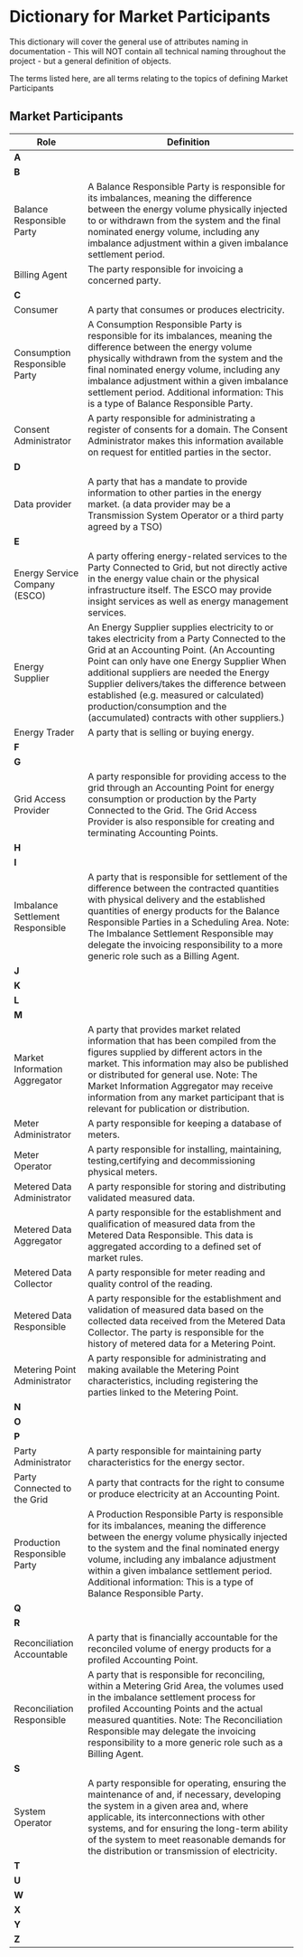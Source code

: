 # **Dictionary for Market Participants**

This dictionary will cover the general use of attributes naming in documentation - This will NOT contain all technical naming throughout the project - but a general definition of objects.

The terms listed here, are all terms relating to the topics of defining Market Participants

## **Market Participants**

| Role | Definition    |
|----------|-------------|
| **A** |   |
| **B** |   |
| Balance Responsible Party | A   Balance   Responsible   Party   is   responsible   for   its imbalances,  meaning  the  difference  between  the  energy volume  physically  injected  to  or  withdrawn  from  the system and the final nominated energy volume, including any   imbalance   adjustment   within   a   given   imbalance settlement period.|
| Billing Agent | The party responsible for invoicing a concerned party.  |
| **C** |   |
| Consumer |A party that consumes or produces electricity. |
| Consumption Responsible Party |  A Consumption Responsible Party is responsible for its imbalances, meaning the difference between the energy volume physically withdrawn from the system and the final nominated energy volume, including any imbalance adjustment within a given imbalance settlement period. Additional information: This is a type of Balance Responsible Party. |
| Consent Administrator | A party responsible for administrating a register of consents for a domain. The Consent Administrator makes this information available on request for entitled parties in the sector.  |
| **D** |   |
| Data provider | A party that has a mandate to provide information to other parties in the energy market. (a data provider may be a Transmission System Operator or a third party agreed by a TSO)  |
| **E** |   |
| Energy Service Company (ESCO) |  A party offering energy-related services to the Party Connected to Grid, but not directly active in the energy value chain or the physical infrastructure itself. The ESCO may provide insight services as well as energy management services. |
| Energy Supplier|  An Energy Supplier supplies electricity to or takes electricity from a Party Connected to the Grid at an Accounting Point. (An Accounting Point can only have one Energy Supplier When additional suppliers are needed the Energy Supplier delivers/takes the difference between established (e.g. measured or calculated) production/consumption and the (accumulated) contracts with other suppliers.)|
| Energy Trader | A party that is selling or buying energy.  |
| **F** |   |
| **G** |   |
| Grid Access Provider |  A party responsible for providing access to the grid through an Accounting Point for energy consumption or production by the Party Connected to the Grid. The Grid Access Provider is also responsible for creating and terminating Accounting Points. |
| **H** |   |
| **I** |   |
| Imbalance Settlement Responsible | A party that is responsible for settlement of the difference between the contracted quantities with physical delivery and the established quantities of energy products for the Balance Responsible Parties in a Scheduling Area. Note: The Imbalance Settlement Responsible may delegate the invoicing responsibility to a more generic role such as a Billing Agent.  |
| **J** |   |
| **K** |   |
| **L** |   |
| **M** |   |
| Market Information Aggregator |  A party that provides market related information that has been compiled from the figures supplied by different actors in the market. This information may also be published or distributed for general use. Note: The Market Information Aggregator may receive information from any market participant that is relevant for publication or distribution. |
| Meter Administrator |  A party responsible for keeping a database of meters. |
| Meter Operator  |  A party responsible for installing, maintaining, testing,certifying and decommissioning physical meters. |
| Metered Data Administrator | A party responsible for storing and distributing validated measured data.  |
| Metered Data Aggregator | A party responsible for the establishment and qualification of measured data from the Metered Data Responsible. This data is aggregated according to a defined set of market rules.  |
| Metered Data Collector | A party responsible for meter reading and quality control of the reading.  |
| Metered Data Responsible |  A party responsible for the establishment and validation of measured data based on the collected data received from the Metered Data Collector. The party is responsible for the history of metered data for a Metering Point. |
| Metering Point Administrator |  A party responsible for administrating and making available the Metering Point characteristics, including registering the parties linked to the Metering Point. |
| **N** |   |
| **O** |   |
| **P** |   |
| Party Administrator | A party responsible for maintaining party characteristics for the energy sector.  |
| Party Connected to the Grid | A party that contracts for the right to consume or produce electricity at an Accounting Point.  |
| Production Responsible Party | A Production Responsible Party is responsible for its imbalances, meaning the difference between the energy volume physically injected to the system and the final nominated energy volume, including any imbalance adjustment within a given imbalance settlement period. Additional information: This is a type of Balance Responsible Party.  |
| **Q** |   |
| **R** |   |
| Reconciliation Accountable | A party that is financially accountable for the reconciled volume of energy products for a profiled Accounting Point.  |
| Reconciliation Responsible | A party that is responsible for reconciling, within a Metering Grid Area, the volumes used in the imbalance settlement process for profiled Accounting Points and the actual measured quantities. Note: The Reconciliation Responsible may delegate the invoicing responsibility to a more generic role such as a Billing Agent.  |
| **S** |   |
| System Operator |  A party responsible for operating, ensuring the maintenance of and, if necessary, developing the system in a given area and, where applicable, its interconnections with other systems, and for ensuring the long-term ability of the system to meet reasonable demands for the distribution or transmission of electricity. |
| **T** |   |
| **U** |   |
| **W** |   |
| **X** |   |
| **Y** |   |
| **Z** |   |

